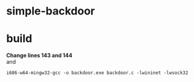 # simple-backdoor

# build
**Change lines 143 and 144** <br>
and

    i686-w64-mingw32-gcc -o backdoor.exe backdoor.c -lwininet -lwsock32

